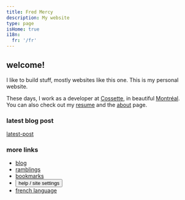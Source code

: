 ```yaml
---
title: Fred Mercy
description: My website
type: page
isHome: true
i18n:
  fr: '/fr'
---
```


## welcome!

I like to build stuff, mostly websites like this one. This is my personal website.

These days, I work as a developer at
<a href="https://cossette.com" target="_blank" rel="noopener noreferrer">Cossette</a>, in beautiful <a href="https://www.openstreetmap.org/#map=19/45.49977/-73.57726&layers=N" target="_blank" rel="noopener noreferrer">Montréal</a>.\
You can also check out my [resume](/resume) and the [about](/about) page.

### latest blog post

[latest-post]()

### more links

- [blog](/blog)
- [ramblings](/ramblings)
- [bookmarks](/bookmarks)
- <button title="Show the “help & options” panel" class="link" type="button" aria-label="Toggle help" data-component="emit" data-event="SHOW_BOX_HELP">help / site settings</button>
- [french language](/fr)
